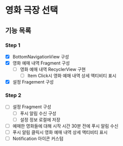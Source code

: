 # 영화 극장 선택

## 기능 목록

### Step 1

- [x] BottomNavigationView 구성
- [x] 영화 예매 내역 Fragment 구성
    - [ ] 영화 예매 내역 RecyclerView 구현
        - [ ] Item Click시 영화 예매 내역 상세 액티비티 표시
- [x] 설정 Fragement 구성

### Step 2

- [ ] 설정 Fragment 구성
    - [ ] 푸시 알림 수신 구성
    - [ ] 설정 정보 로컬에 저장
- [ ] 예매한 영화들에 대해 시작 시간 30분 전에 푸시 알림 수신
- [ ] 푸시 알림 클릭시 영화 예매 내역 상세 액티비티 표시
- [ ] Notification 아이콘 커스텀
